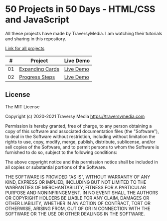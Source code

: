 # 50 Projects in 50 Days - HTML/CSS and JavaScript

All these projects have made by TraversyMedia. I am watching their tutorials and sharing in this repository.

[Link for all projects](https://zeo404-50projects.netlify.app)

|  #  | Project                                                                                                                   | Live Demo                                                                         |
| :-: | ------------------------------------------------------------------------------------------------------------------------- | --------------------------------------------------------------------------------- |
| 01  | [Expanding Cards](https://github.com/zeo404/50projects50days/tree/main/expanding-cards)                           | [Live Demo](https://zeo404-50projects.netlify.app/expanding-cards/index.html)               |
| 02  | [Progress Steps](https://github.com/zeo404/50projects50days/tree/main/progress-steps)                           | [Live Demo](https://zeo404-50projects.netlify.app/progress-steps/index.html)               |

## License

The MIT License

Copyright (c) 2020-2021 Traversy Media https://traversymedia.com

Permission is hereby granted, free of charge, to any person obtaining a copy
of this software and associated documentation files (the "Software"), to deal
in the Software without restriction, including without limitation the rights
to use, copy, modify, merge, publish, distribute, sublicense, and/or sell
copies of the Software, and to permit persons to whom the Software is
furnished to do so, subject to the following conditions:

The above copyright notice and this permission notice shall be included in
all copies or substantial portions of the Software.

THE SOFTWARE IS PROVIDED "AS IS", WITHOUT WARRANTY OF ANY KIND, EXPRESS OR
IMPLIED, INCLUDING BUT NOT LIMITED TO THE WARRANTIES OF MERCHANTABILITY,
FITNESS FOR A PARTICULAR PURPOSE AND NONINFRINGEMENT. IN NO EVENT SHALL THE
AUTHORS OR COPYRIGHT HOLDERS BE LIABLE FOR ANY CLAIM, DAMAGES OR OTHER
LIABILITY, WHETHER IN AN ACTION OF CONTRACT, TORT OR OTHERWISE, ARISING FROM,
OUT OF OR IN CONNECTION WITH THE SOFTWARE OR THE USE OR OTHER DEALINGS IN
THE SOFTWARE.
